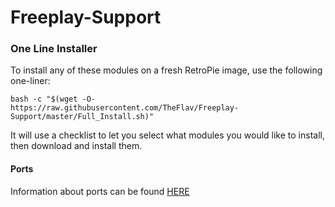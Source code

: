 # Freeplay-Support

### One Line Installer
To install any of these modules on a fresh RetroPie image, use the following one-liner:
```
bash -c "$(wget -O- https://raw.githubusercontent.com/TheFlav/Freeplay-Support/master/Full_Install.sh)"
```
It will use a checklist to let you select what modules you would like to install, then download and install them.

#### Ports
Information about ports can be found [HERE](./Ports.md)
